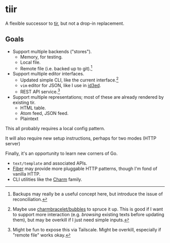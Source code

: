 # tiir

A flexible successor to [tir](https://github.com/lukasschwab/tir), but not a drop-in replacement.

## Goals

+ Support multiple backends ("stores").
    + Memory, for testing.
    + Local file.
    + Remote file (i.e. backed up to git).[^bak]
+ Support multiple editor interfaces.
    + Updated simple CLI, like the current interface.[^cb]
    + `vim` editor for JSON, like I use in [id3ed](https://github.com/lukasschwab/id3ed).
    + REST API service.[^tailscale]
+ Support multiple representations; most of these are already rendered by existing tir.
    + HTML table.
    + Atom feed, JSON feed.
    + Plaintext

[^bak]: Backups may really be a useful concept here, but introduce the issue of reconciliation.

[^cb]: Maybe use [charmbracelet/bubbles](https://github.com/charmbracelet/bubbles) to spruce it up. This is good if I want to support more interaction (e.g. *browsing* existing texts before updating them), but may be overkill if I just need simple inputs.

[^tailscale]: Might be fun to expose this via Tailscale. Might be overkill, especially if "remote file" works okay.

This all probably requires a local config pattern.

It will also require new setup instructions, perhaps for two modes (HTTP server)

Finally, it's an opportunity to learn new corners of Go.

+ `text/template` and associated APIs.
+ [Fiber](https://gofiber.io/) may provide more pluggable HTTP patterns, though I'm fond of vanilla HTTP.
+ CLI utilities like the [Charm](https://github.com/charmbracelet) family.